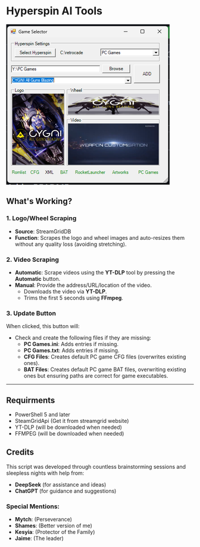 # Hyperspin AI Tools

![Alt text](https://github.com/kuyajnonymous/hyperspinaiotools/raw/main/SS.png)

## What's Working?

### 1. **Logo/Wheel Scraping**
- **Source**: StreamGridDB
- **Function**: Scrapes the logo and wheel images and auto-resizes them without any quality loss (avoiding stretching).

### 2. **Video Scraping**
- **Automatic**: Scrape videos using the **YT-DLP** tool by pressing the **Automatic** button.
- **Manual**: Provide the address/URL/location of the video.
  - Downloads the video via **YT-DLP**.
  - Trims the first 5 seconds using **FFmpeg**.

### 3. **Update Button**
When clicked, this button will:
- Check and create the following files if they are missing:
  - **PC Games.ini**: Adds entries if missing.
  - **PC Games.txt**: Adds entries if missing.
  - **CFG Files**: Creates default PC game CFG files (overwrites existing ones).
  - **BAT Files**: Creates default PC game BAT files, overwriting existing ones but ensuring paths are correct for game executables.

---

## Requirments
  - PowerShell 5 and later
  - SteamGridApi (Get it from streamgrid website)
  - YT-DLP (will be downloaded when needed)
  - FFMPEG (will be downloaded when needed)

## Credits

This script was developed through countless brainstorming sessions and sleepless nights with help from:

- **DeepSeek** (for assistance and ideas)
- **ChatGPT** (for guidance and suggestions)

### Special Mentions:
- **Mytch**: (Perseverance)
- **Shames**: (Better version of me)
- **Kesyia**: (Protector of the Family)
- **Jaime**: (The leader)
